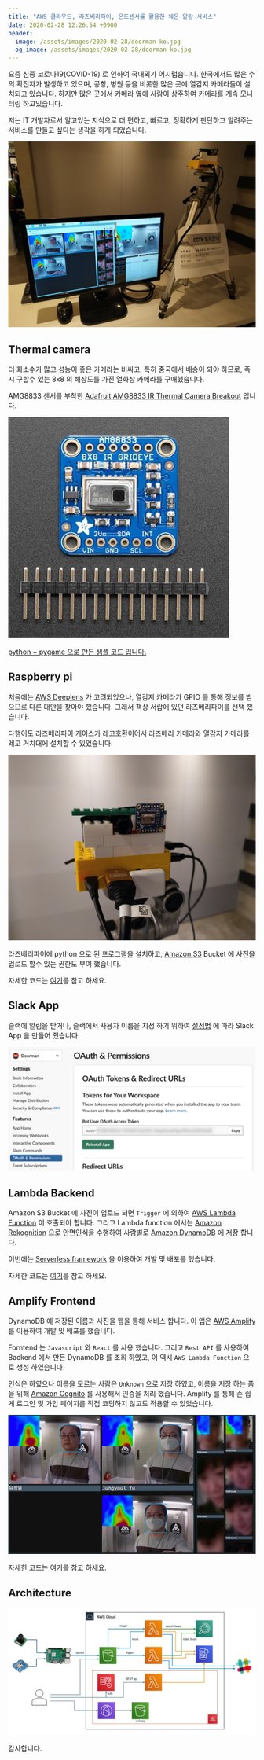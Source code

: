 ```yaml
---
title: "AWS 클라우드, 라즈베리파이, 온도센서를 활용한 체온 알람 서비스"
date: 2020-02-28 12:26:54 +0900
header:
  image: /assets/images/2020-02-28/doorman-ko.jpg
  og_image: /assets/images/2020-02-28/doorman-ko.jpg
---
```


요즘 신종 코로나19(COVID-19) 로 인하여 국내외가 어지럽습니다. 한국에서도 많은 수의 확진자가 발생하고 있으며, 공항, 병원 등을 비롯한 많은 곳에 열감지 카메라들이 설치되고 있습니다. 하지만 많은 곳에서 카메라 옆에 사람이 상주하여 카메라를 계속 모니터링 하고있습니다.

저는 IT 개발자로서 알고있는 지식으로 더 편하고, 빠르고, 정확하게 판단하고 알려주는 서비스를 만들고 싶다는 생각을 하게 되었습니다.

![doorman](/assets/images/2020-02-28/doorman.jpg)

## Thermal camera

더 화소수가 많고 성능이 좋은 카메라는 비싸고, 특히 중국에서 배송이 되야 하므로, 즉시 구할수 있는 8x8 의 해상도를 가진 열화상 카메라를 구매했습니다.

AMG8833 센서를 부착한 [Adafruit AMG8833 IR Thermal Camera Breakout](http://www.devicemart.co.kr/goods/view?no=12382843) 입니다.

![amg8833](/assets/images/2020-02-28/amg8833.jpg)

[python + pygame 으로 만든 샘플 코드 입니다.](https://learn.adafruit.com/adafruit-amg8833-8x8-thermal-camera-sensor/raspberry-pi-thermal-camera)

## Raspberry pi

처음에는 [AWS Deeplens](https://aws.amazon.com/ko/deeplens/) 가 고려되었으나, 열감지 카메라가 GPIO 를 통해 정보를 받으므로 다른 대안을 찾아야 했습니다.
그래서 책상 서랍에 있던 라즈베리파이를 선택 했습니다.

다행이도 라즈베리파이 케이스가 레고호환이어서 라즈베리 카메라와 열감지 카메라를 레고 거치대에 설치할 수 있었습니다.

![raspberrypi](/assets/images/2020-02-28/raspberrypi.jpg)

라즈베리파이에 python 으로 된 프로그램을 설치하고, [Amazon S3](https://aws.amazon.com/ko/s3/) Bucket 에 사진을 업로드 할수 있는 권한도 부여 했습니다.

자세한 코드는 [여기](https://github.com/nalbam/rpi-doorman)를 참고 하세요.

## Slack App

슬랙에 알림을 받거나, 슬랙에서 사용자 이름을 지정 하기 위하여 [설정법](https://github.com/nalbam/deeplens-doorman/blob/master/README-slack.md) 에 따라 Slack App 을 만들어 줬습니다.

![slack-04](/assets/images/2020-02-28/slack-04.png)

## Lambda Backend

Amazon S3 Bucket 에 사진이 업로드 되면 `Trigger` 에 의하여 [AWS Lambda Function](https://aws.amazon.com/ko/lambda/) 이 호출되야 합니다.
그리고 Lambda function 에서는 [Amazon Rekognition](https://aws.amazon.com/ko/rekognition/) 으로 안면인식을 수행하여 사람별로 [Amazon DynamoDB](https://aws.amazon.com/ko/dynamodb/) 에 저장 합니다.

이번에는 [Serverless framework](https://serverless.com/) 을 이용하여 개발 및 배포를 했습니다.

자세한 코드는 [여기](https://github.com/nalbam/deeplens-doorman-backend)를 참고 하세요.

## Amplify Frontend

DynamoDB 에 저장된 이름과 사진을 웹을 통해 서비스 합니다.
이 앱은 [AWS Amplify](https://aws.amazon.com/ko/amplify/) 를 이용하여 개발 및 배포를 했습니다.

Forntend 는 `Javascript` 와 `React` 를 사용 했습니다.
그리고 `Rest API` 를 사용하여 Backend 에서 만든 DynamoDB 를 조회 하였고, 이 역시 `AWS Lambda Function` 으로 생성 하였습니다.

인식은 하였으나 이름을 모르는 사람은 `Unknown` 으로 저장 하였고, 이름을 저장 하는 폼을 위해 [Amazon Cognito](https://aws.amazon.com/ko/cognito/) 를 사용해서 인증을 처리 했습니다. Amplify 를 통해 손 쉽게 로그인 및 가입 페이지를 직접 코딩하지 않고도 적용할 수 있었습니다.

![doorman-web](/assets/images/2020-02-28/doorman-web.jpg)

자세한 코드는 [여기](https://github.com/nalbam/doorman)를 참고 하세요.

## Architecture

![doorman-arch](/assets/images/2020-02-28/doorman-arch.jpg)

감사합니다.
